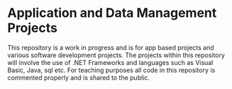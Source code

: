 # Application and Data Management Projects
This repository is a work in progress and is for app based projects and various software development projects. The projects within this repository will involve the use of .NET Frameworks and languages such as Visual Basic, Java, sql etc. For teaching purposes all code in this repository is commented properly and is shared to the public.

